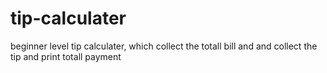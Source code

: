 # tip-calculater
beginner level tip calculater, which collect the totall bill and and collect the tip and print totall payment
